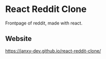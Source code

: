 # React Reddit Clone

Frontpage of reddit, made with react.

## Website

https://janxy-dev.github.io/react-reddit-clone/
